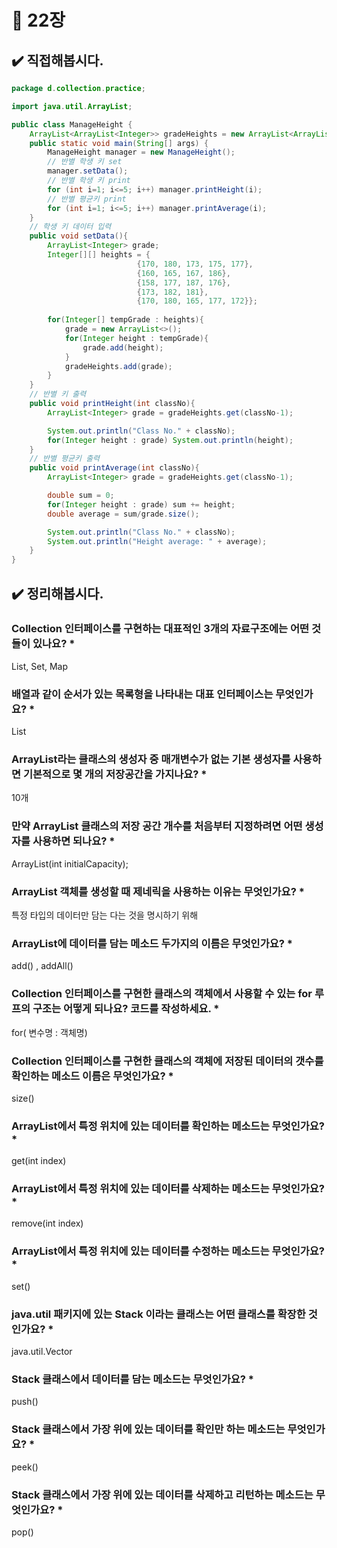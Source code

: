 # :pushpin: 22장

## ✔️ 직접해봅시다.
```java
package d.collection.practice;

import java.util.ArrayList;

public class ManageHeight {
    ArrayList<ArrayList<Integer>> gradeHeights = new ArrayList<ArrayList<Integer>>();
    public static void main(String[] args) {
        ManageHeight manager = new ManageHeight();
        // 반별 학생 키 set
        manager.setData();
        // 반별 학생 키 print
        for (int i=1; i<=5; i++) manager.printHeight(i);
        // 반별 평균키 print
        for (int i=1; i<=5; i++) manager.printAverage(i);
    }
    // 학생 키 데이터 입력
    public void setData(){
        ArrayList<Integer> grade;
        Integer[][] heights = {
                            {170, 180, 173, 175, 177}, 
                            {160, 165, 167, 186}, 
                            {158, 177, 187, 176}, 
                            {173, 182, 181}, 
                            {170, 180, 165, 177, 172}};
        
        for(Integer[] tempGrade : heights){
            grade = new ArrayList<>();
            for(Integer height : tempGrade){
                grade.add(height);
            }
            gradeHeights.add(grade);
        }
    }
    // 반별 키 출력
    public void printHeight(int classNo){
        ArrayList<Integer> grade = gradeHeights.get(classNo-1);

        System.out.println("Class No." + classNo);
        for(Integer height : grade) System.out.println(height);
    }
    // 반별 평균키 출력
    public void printAverage(int classNo){
        ArrayList<Integer> grade = gradeHeights.get(classNo-1);

        double sum = 0;
        for(Integer height : grade) sum += height;
        double average = sum/grade.size();

        System.out.println("Class No." + classNo);
        System.out.println("Height average: " + average);
    }
}
```

## ✔️ 정리해봅시다.
### Collection 인터페이스를 구현하는 대표적인 3개의 자료구조에는 어떤 것들이 있나요? *
List, Set, Map

### 배열과 같이 순서가 있는 목록형을 나타내는 대표 인터페이스는 무엇인가요? *
List

### ArrayList라는 클래스의 생성자 중 매개변수가 없는 기본 생성자를 사용하면 기본적으로 몇 개의 저장공간을 가지나요? *
10개

### 만약 ArrayList 클래스의 저장 공간 개수를 처음부터 지정하려면 어떤 생성자를 사용하면 되나요? *
ArrayList(int initialCapacity);

### ArrayList 객체를 생성할 때 제네릭을 사용하는 이유는 무엇인가요? *
특정 타입의 데이터만 담는 다는 것을 명시하기 위해

### ArrayList에 데이터를 담는 메소드 두가지의 이름은 무엇인가요? *
add() , addAll()

### Collection 인터페이스를 구현한 클래스의 객체에서 사용할 수 있는 for 루프의 구조는 어떻게 되나요? 코드를 작성하세요. *
for(<T> 변수명 : 객체명)

### Collection 인터페이스를 구현한 클래스의 객체에 저장된 데이터의 갯수를 확인하는 메소드 이름은 무엇인가요? *
size()

### ArrayList에서 특정 위치에 있는 데이터를 확인하는 메소드는 무엇인가요? *
get(int index)

### ArrayList에서 특정 위치에 있는 데이터를 삭제하는 메소드는 무엇인가요? *
remove(int index)

### ArrayList에서 특정 위치에 있는 데이터를 수정하는 메소드는 무엇인가요? *
set()

### java.util 패키지에 있는 Stack 이라는 클래스는 어떤 클래스를 확장한 것인가요? *
java.util.Vector

### Stack 클래스에서 데이터를 담는 메소드는 무엇인가요? *
push()

### Stack 클래스에서 가장 위에 있는 데이터를 확인만 하는 메소드는 무엇인가요? *
peek()

### Stack 클래스에서 가장 위에 있는 데이터를 삭제하고 리턴하는 메소드는 무엇인가요? *
pop()